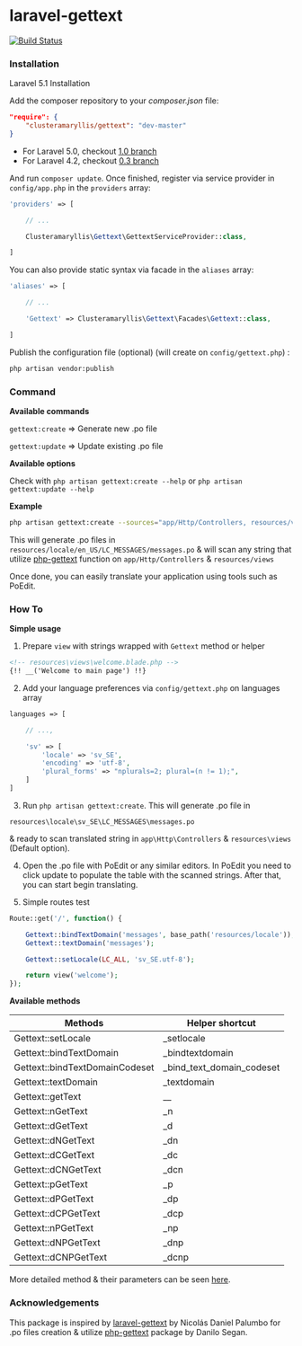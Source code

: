 # laravel-gettext

[![Build Status](https://travis-ci.org/clusteramaryllis/laravel-gettext.svg?branch=master)](https://travis-ci.org/clusteramaryllis/laravel-gettext)

### Installation

Laravel 5.1 Installation

Add the composer repository to your *composer.json* file:

```json
"require": {
    "clusteramaryllis/gettext": "dev-master"
}
```

* For Laravel 5.0, checkout [1.0 branch](https://github.com/clusteramaryllis/laravel-gettext/tree/1.0)
* For Laravel 4.2, checkout [0.3 branch](https://github.com/clusteramaryllis/laravel-gettext/tree/0.3)

And run `composer update`. Once finished, register via service provider in `config/app.php` in the `providers` array:

```php
'providers' => [

    // ...

    Clusteramaryllis\Gettext\GettextServiceProvider::class,

]
```

You can also provide static syntax via facade in the `aliases` array:
```php
'aliases' => [

    // ...

    'Gettext' => Clusteramaryllis\Gettext\Facades\Gettext::class,

]
```

Publish the configuration file (optional) (will create on `config/gettext.php`) :

```bash
php artisan vendor:publish
```

### Command

**Available commands**

`gettext:create` => Generate new .po file

`gettext:update` => Update existing .po file

**Available options**

Check with `php artisan gettext:create --help` or `php artisan gettext:update --help`

**Example**

```bash
php artisan gettext:create --sources="app/Http/Controllers, resources/views" --destination="resources/locale" --locale="en_US" 
```

This will generate .po files in `resources/locale/en_US/LC_MESSAGES/messages.po` & will scan any string that utilize [php-gettext](http://php.net/manual/en/ref.gettext.php) function on `app/Http/Controllers` & `resources/views`

Once done, you can easily translate your application using tools such as PoEdit.

### How To

**Simple usage**

1) Prepare `view` with strings wrapped with `Gettext` method or helper

```html
<!-- resources\views\welcome.blade.php -->
{!! __('Welcome to main page') !!}
``` 

2) Add your language preferences via `config/gettext.php` on languages array

```php
languages => [

    // ...,

    'sv' => [
        'locale' => 'sv_SE',
        'encoding' => 'utf-8',
        'plural_forms' => "nplurals=2; plural=(n != 1);",
    ]      
]
```

3) Run `php artisan gettext:create`. This will generate .po file in

```
resources\locale\sv_SE\LC_MESSAGES\messages.po
```

& ready to scan translated string in `app\Http\Controllers` & `resources\views` (Default option).

4) Open the .po file with PoEdit or any similar editors. In PoEdit you need to click update to populate
the table with the scanned strings. After that, you can start begin translating.

5) Simple routes test

```php
Route::get('/', function() {

    Gettext::bindTextDomain('messages', base_path('resources/locale'));
    Gettext::textDomain('messages');

    Gettext::setLocale(LC_ALL, 'sv_SE.utf-8');

    return view('welcome');
});
```

**Available methods**

Methods | Helper shortcut
------- | ---------------
Gettext::setLocale | _setlocale
Gettext::bindTextDomain | _bindtextdomain
Gettext::bindTextDomainCodeset | _bind_text_domain_codeset
Gettext::textDomain | _textdomain
Gettext::getText | __
Gettext::nGetText | _n
Gettext::dGetText | _d
Gettext::dNGetText | _dn
Gettext::dCGetText | _dc
Gettext::dCNGetText | _dcn
Gettext::pGetText | _p
Gettext::dPGetText | _dp
Gettext::dCPGetText | _dcp
Gettext::nPGetText | _np
Gettext::dNPGetText | _dnp
Gettext::dCNPGetText | _dcnp

More detailed method & their parameters can be seen [here](https://github.com/clusteramaryllis/laravel-gettext/blob/master/src/Gettext.php).

### Acknowledgements

This package is inspired by [laravel-gettext](https://github.com/xinax/laravel-gettext/) by Nicolás Daniel Palumbo for .po files creation & utilize [php-gettext](https://launchpad.net/php-gettext/) package by Danilo Segan.
